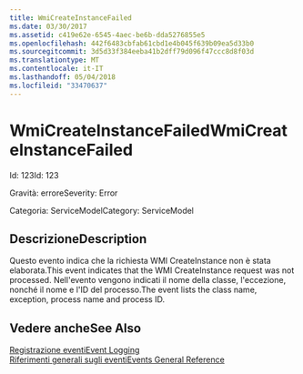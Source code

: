 ```yaml
---
title: WmiCreateInstanceFailed
ms.date: 03/30/2017
ms.assetid: c419e62e-6545-4aec-be6b-dda5276855e5
ms.openlocfilehash: 442f6483cbfab61cbd1e4b045f639b09ea5d33b0
ms.sourcegitcommit: 3d5d33f384eeba41b2dff79d096f47ccc8d8f03d
ms.translationtype: MT
ms.contentlocale: it-IT
ms.lasthandoff: 05/04/2018
ms.locfileid: "33470637"
---
```

# <a name="wmicreateinstancefailed"></a><span data-ttu-id="aaac9-102">WmiCreateInstanceFailed</span><span class="sxs-lookup"><span data-stu-id="aaac9-102">WmiCreateInstanceFailed</span></span>
<span data-ttu-id="aaac9-103">Id: 123</span><span class="sxs-lookup"><span data-stu-id="aaac9-103">Id: 123</span></span>  
  
 <span data-ttu-id="aaac9-104">Gravità: errore</span><span class="sxs-lookup"><span data-stu-id="aaac9-104">Severity: Error</span></span>  
  
 <span data-ttu-id="aaac9-105">Categoria: ServiceModel</span><span class="sxs-lookup"><span data-stu-id="aaac9-105">Category: ServiceModel</span></span>  
  
## <a name="description"></a><span data-ttu-id="aaac9-106">Descrizione</span><span class="sxs-lookup"><span data-stu-id="aaac9-106">Description</span></span>  
 <span data-ttu-id="aaac9-107">Questo evento indica che la richiesta WMI CreateInstance non è stata elaborata.</span><span class="sxs-lookup"><span data-stu-id="aaac9-107">This event indicates that the WMI CreateInstance request was not processed.</span></span> <span data-ttu-id="aaac9-108">Nell'evento vengono indicati il nome della classe, l'eccezione, nonché il nome e l'ID del processo.</span><span class="sxs-lookup"><span data-stu-id="aaac9-108">The event lists the class name, exception, process name and process ID.</span></span>  
  
## <a name="see-also"></a><span data-ttu-id="aaac9-109">Vedere anche</span><span class="sxs-lookup"><span data-stu-id="aaac9-109">See Also</span></span>  
 [<span data-ttu-id="aaac9-110">Registrazione eventi</span><span class="sxs-lookup"><span data-stu-id="aaac9-110">Event Logging</span></span>](../../../../../docs/framework/wcf/diagnostics/event-logging/index.md)  
 [<span data-ttu-id="aaac9-111">Riferimenti generali sugli eventi</span><span class="sxs-lookup"><span data-stu-id="aaac9-111">Events General Reference</span></span>](../../../../../docs/framework/wcf/diagnostics/event-logging/events-general-reference.md)
